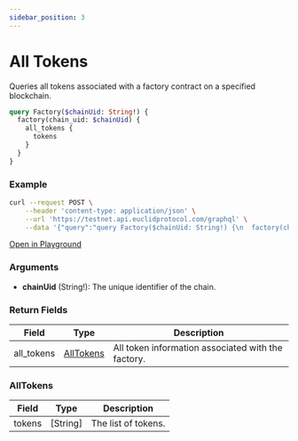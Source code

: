 ```yaml
---
sidebar_position: 3
---
```


# All Tokens

Queries all tokens associated with a factory contract on a specified blockchain.


```graphql
query Factory($chainUid: String!) {
  factory(chain_uid: $chainUid) {
    all_tokens {
      tokens
    }
  }
}
```
### Example

```bash
curl --request POST \
    --header 'content-type: application/json' \
    --url 'https://testnet.api.euclidprotocol.com/graphql' \
    --data '{"query":"query Factory($chainUid: String!) {\n  factory(chain_uid: $chainUid) {\n    all_tokens {\n      tokens\n    }\n  }\n}","variables":{"chainUid":"nibiru"}}'
```

[Open in Playground](https://testnet.api.euclidprotocol.com/?explorerURLState=N4IgJg9gxgrgtgUwHYBcQC4QEcYIE4CeABAGICGUKEhAFACRQAWZAlkgKotjpEDKKeNgHMAhAEoiwADpIiRAGYUqtJqyQB9GFx4NmbTmAnTZcomQA259VQDWyAM6SZp07YfPTAXw-eknkAA0IABuZIJkAEbmCPYYIMZyUiCq%2BlxJPElILBEseDBJMv6eQA)


### Arguments

- **chainUid** (String!): The unique identifier of the chain.

### Return Fields

| Field                  | Type   | Description                                             |
|------------------------|--------|---------------------------------------------------------|
| all_tokens             | [AllTokens](#alltokens) | All token information associated with the factory.       |

### AllTokens

| Field       | Type   | Description                             |
|-------------|--------|-----------------------------------------|
| tokens      | [String] | The list of tokens.        |